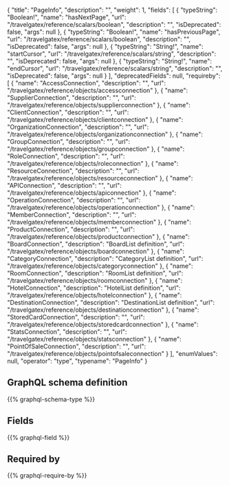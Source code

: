 {
  "title": "PageInfo",
  "description": "",
  "weight": 1,
  "fields": [
    {
      "typeString": "Boolean!",
      "name": "hasNextPage",
      "url": "/travelgatex/reference/scalars/boolean",
      "description": "",
      "isDeprecated": false,
      "args": null
    },
    {
      "typeString": "Boolean!",
      "name": "hasPreviousPage",
      "url": "/travelgatex/reference/scalars/boolean",
      "description": "",
      "isDeprecated": false,
      "args": null
    },
    {
      "typeString": "String!",
      "name": "startCursor",
      "url": "/travelgatex/reference/scalars/string",
      "description": "",
      "isDeprecated": false,
      "args": null
    },
    {
      "typeString": "String!",
      "name": "endCursor",
      "url": "/travelgatex/reference/scalars/string",
      "description": "",
      "isDeprecated": false,
      "args": null
    }
  ],
  "deprecatedFields": null,
  "requireby": [
    {
      "name": "AccessConnection",
      "description": "",
      "url": "/travelgatex/reference/objects/accessconnection"
    },
    {
      "name": "SupplierConnection",
      "description": "",
      "url": "/travelgatex/reference/objects/supplierconnection"
    },
    {
      "name": "ClientConnection",
      "description": "",
      "url": "/travelgatex/reference/objects/clientconnection"
    },
    {
      "name": "OrganizationConnection",
      "description": "",
      "url": "/travelgatex/reference/objects/organizationconnection"
    },
    {
      "name": "GroupConnection",
      "description": "",
      "url": "/travelgatex/reference/objects/groupconnection"
    },
    {
      "name": "RoleConnection",
      "description": "",
      "url": "/travelgatex/reference/objects/roleconnection"
    },
    {
      "name": "ResourceConnection",
      "description": "",
      "url": "/travelgatex/reference/objects/resourceconnection"
    },
    {
      "name": "APIConnection",
      "description": "",
      "url": "/travelgatex/reference/objects/apiconnection"
    },
    {
      "name": "OperationConnection",
      "description": "",
      "url": "/travelgatex/reference/objects/operationconnection"
    },
    {
      "name": "MemberConnection",
      "description": "",
      "url": "/travelgatex/reference/objects/memberconnection"
    },
    {
      "name": "ProductConnection",
      "description": "",
      "url": "/travelgatex/reference/objects/productconnection"
    },
    {
      "name": "BoardConnection",
      "description": "BoardList definition",
      "url": "/travelgatex/reference/objects/boardconnection"
    },
    {
      "name": "CategoryConnection",
      "description": "CategoryList definition",
      "url": "/travelgatex/reference/objects/categoryconnection"
    },
    {
      "name": "RoomConnection",
      "description": "RoomList definition",
      "url": "/travelgatex/reference/objects/roomconnection"
    },
    {
      "name": "HotelConnection",
      "description": "HotelList definition",
      "url": "/travelgatex/reference/objects/hotelconnection"
    },
    {
      "name": "DestinationConnection",
      "description": "DestinationList definition",
      "url": "/travelgatex/reference/objects/destinationconnection"
    },
    {
      "name": "StoredCardConnection",
      "description": "",
      "url": "/travelgatex/reference/objects/storedcardconnection"
    },
    {
      "name": "StatsConnection",
      "description": "",
      "url": "/travelgatex/reference/objects/statsconnection"
    },
    {
      "name": "PointOfSaleConnection",
      "description": "",
      "url": "/travelgatex/reference/objects/pointofsaleconnection"
    }
  ],
  "enumValues": null,
  "operator": "type",
  "typename": "PageInfo"
}
## GraphQL schema definition

{{% graphql-schema-type %}}

## Fields

{{% graphql-field %}}

## Required by

{{% graphql-require-by %}}
